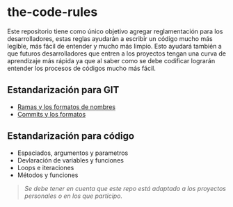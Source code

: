 # the-code-rules

Este repositorio tiene como único objetivo agregar reglamentación para los desarrolladores,
estas reglas ayudarán a escribir un código mucho más legible, más fácil de entender
y mucho más limpio. Esto ayudará también a que futuros desarrolladores que entren
a los proyectos tengan una curva de aprendizaje más rápida ya que al saber como
se debe codificar lograrán entender los procesos de códigos mucho más fácil.


## Estandarización para GIT

* [Ramas y los formatos de nombres](ramas-y-formatos-de-nombres.md)
* [Commits y los formatos](commits-y-formatos.md)

## Estandarización para código

* Espaciados, argumentos y parametros
* Devlaración de variables y funciones
* Loops e iteraciones
* Métodos y funciones

> _Se debe tener en cuenta que este repo está adaptado a los proyectos personales
o en los que participo._
